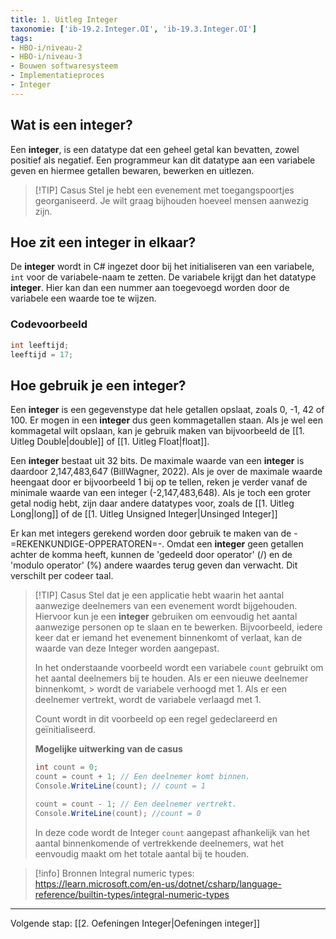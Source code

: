 ```yaml
---
title: 1. Uitleg Integer
taxonomie: ['ib-19.2.Integer.OI', 'ib-19.3.Integer.OI']
tags:
- HBO-i/niveau-2
- HBO-i/niveau-3
- Bouwen softwaresysteem
- Implementatieproces
- Integer
---
```


## Wat is een integer?
Een **integer**, is een datatype dat een geheel getal kan bevatten, zowel positief als negatief. Een programmeur kan dit datatype aan een variabele geven en hiermee getallen bewaren, bewerken en uitlezen.

> [!TIP] Casus
> Stel je hebt een evenement met toegangspoortjes georganiseerd. Je wilt graag bijhouden hoeveel mensen aanwezig zijn.  

## Hoe zit een integer in elkaar?
De **integer** wordt in C# ingezet door bij het initialiseren van een variabele, `int` voor de variabele-naam te zetten. De variabele krijgt dan het datatype **integer**. Hier kan dan een nummer aan toegevoegd worden door de variabele een waarde toe te wijzen.

### Codevoorbeeld
```csharp
int leeftijd;
leeftijd = 17;
```

## Hoe gebruik je een integer?
Een **integer** is een gegevenstype dat hele getallen opslaat, zoals 0, -1, 42 of 100. Er mogen in een **integer** dus geen kommagetallen staan. Als je wel een kommagetal wilt opslaan, kan je gebruik maken van bijvoorbeeld de [[1. Uitleg Double|double]] of [[1. Uitleg Float|float]].

Een **integer** bestaat uit 32 bits. De maximale waarde van een **integer** is daardoor 2,147,483,647 (BillWagner, 2022). Als je over de maximale waarde heengaat door er bijvoorbeeld 1 bij op te tellen, reken je verder vanaf de minimale waarde van een integer (-2,147,483,648). Als je toch een groter getal nodig hebt, zijn daar andere datatypes voor, zoals de [[1. Uitleg Long|long]] of de [[1. Uitleg Unsigned Integer|Unsinged Integer]]

Er kan met integers gerekend worden door gebruik te maken van de -=REKENKUNDIGE-OPPERATOREN=-. Omdat een **integer** geen getallen achter de komma heeft, kunnen de 'gedeeld door operator' (/) en de 'modulo operator' (%) andere waardes terug geven dan verwacht. Dit verschilt per codeer taal.

> [!TIP] Casus
> Stel dat je een applicatie hebt waarin het aantal aanwezige deelnemers van een evenement wordt bijgehouden. Hiervoor kun je een **integer** gebruiken om eenvoudig het aantal aanwezige personen op te slaan en te bewerken. Bijvoorbeeld, iedere keer dat er iemand het evenement binnenkomt of verlaat, kan de waarde van deze Integer worden aangepast.
> 
> In het onderstaande voorbeeld wordt een variabele `count` gebruikt om het aantal deelnemers bij te houden. Als er een nieuwe deelnemer binnenkomt, > wordt de variabele verhoogd met 1. Als er een deelnemer vertrekt, wordt de variabele verlaagd met 1.
> 
> Count wordt in dit voorbeeld op een regel gedeclareerd en geïnitialiseerd.
> 
> **Mogelijke uitwerking van de casus**
> ```csharp
> int count = 0; 
> count = count + 1; // Een deelnemer komt binnen.
> Console.WriteLine(count); // count = 1
> 
> count = count - 1; // Een deelnemer vertrekt.
> Console.WriteLine(count); //count = 0
> ```
> 
> In deze code wordt de Integer `count` aangepast afhankelijk van het aantal binnenkomende of vertrekkende deelnemers, wat het eenvoudig maakt om het totale aantal bij te houden.

> [!info] Bronnen
> Integral numeric types: https://learn.microsoft.com/en-us/dotnet/csharp/language-reference/builtin-types/integral-numeric-types

---

Volgende stap: [[2. Oefeningen Integer|Oefeningen integer]]